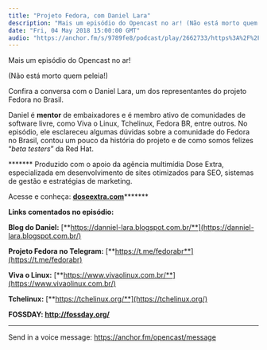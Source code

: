 ```yaml
---
title: "Projeto Fedora, com Daniel Lara"
description: "Mais um episódio do Opencast no ar! (Não está morto quem peleia!) Confira a conversa com o Daniel Lara, um dos representantes do projeto Fedora no Bra..."
date: "Fri, 04 May 2018 15:00:00 GMT"
audio: "https://anchor.fm/s/9789fe8/podcast/play/2662733/https%3A%2F%2Fd3ctxlq1ktw2nl.cloudfront.net%2Fproduction%2F2019-2-16%2F11442050-48000-2-3304d7c3b3f55.mp3"
---
```


Mais um episódio do Opencast no ar!  

(Não está morto quem peleia!)  

Confira a conversa com o Daniel Lara, um dos representantes do projeto Fedora no Brasil.  

Daniel é **mentor** de embaixadores e é membro ativo de comunidades de software livre, como Viva o Linux, Tchelinux, Fedora BR, entre outros. No episódio, ele esclareceu algumas dúvidas sobre a comunidade do Fedora no Brasil, contou um pouco da história do projeto e de como somos felizes “*beta testers*” da Red Hat.


******* Produzido com o apoio da agência multimídia Dose Extra, especializada em desenvolvimento de sites otimizados para SEO, sistemas de gestão e estratégias de marketing.  

Acesse e conheça: [**doseextra.com**](https://doseextra.com/)*******


**Links comentados no episódio:**  




**Blog do Daniel:** [**https://danniel-lara.blogspot.com.br/**](https://danniel-lara.blogspot.com.br/)


**Projeto Fedora no Telegram:** [**https://t.me/fedorabr**](https://t.me/fedorabr)


**Viva o Linux:** [**https://www.vivaolinux.com.br/**](https://www.vivaolinux.com.br/)


**Tchelinux:** [**https://tchelinux.org/**](https://tchelinux.org/)


**FOSSDAY: http://fossday.org/**



--- 

Send in a voice message: https://anchor.fm/opencast/message